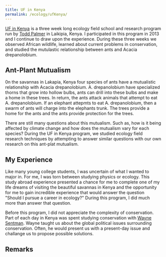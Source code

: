 ```yaml
---
title: UF in Kenya
permalink: /ecology/ufKenya/
---
```


[UF in Kenya](http://www.thepalmerlab.com/TMP/field_school.html) is a three week long ecology field school and 
research program run by [Todd Palmer](http://www.thepalmerlab.com/TMP/welcome.html) in Laikipia, Kenya. I 
participated in this program in 2013 and I continue to draw upon the experience. During these three weeks we
observed African wildlife, learned about current problems in conservation, and studied the mutulastic
relationship between ants and Acacia drepanolobium.

## Ant-Plant Mutualism

0n the savannas in Lakapia, Kenya four species of ants have a mutualistic relationship with Acacia drepanolobium.
A. drepanolobium have specialized thorns that grow into hollow bulbs, ants can drill into these bulbs and make 
a home in these trees. In return, the ants attack animals that attempt to eat A. drepanolobium. If an elephant 
attepmts to eat A. drepanolobium, then a swarm of ants will charge into the elephants trunk. The trees provide 
a home for the ants and the ants provide protection for the trees.

There are still many questions about this mutualism. Such as, how is it being affected by climate change and how does 
the mutualism vary for each species? During the UF in Kenya program, we studied ecology field research techniques by 
attempting to answer similar questions with our own research on this ant-plat mutualism. 

## My Experience

Like many young college students, I was uncertain of what I wanted to major in. For me, I was torn between studying 
physics or ecology. This study abroad experience presented a chance for me to complete one of my life dreams of
visiting the beautiful savannas in Kenya and the opportunity for me to gain incredible experience that would answer 
the question "Should I pursue a career in ecology?" During this program, I did much more than answer that question.

Before this program, I did not appreciate the complexity of conservation. Part of each day in Kenya was spent studying 
conservation with [Wayne Sentman](https://waynesentman.zenfolio.com/about.html). Wayne taught us about the global
political issues surrounding conservation. Often, he would present us with a present-day issue and challange us to
propose possible solutions. 



## Remarks

